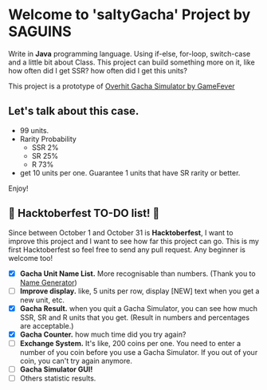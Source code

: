 # Welcome to 'saltyGacha' Project by SAGUINS
Write in **Java** programming language. Using if-else, for-loop, switch-case and a little bit about Class. This project can build something more on it, like how often did I get SSR? how often did I get this units?

This project is a prototype of [Overhit Gacha Simulator by GameFever](https://overhit.gamefever.co/gacha/)

## Let's talk about this case.
- 99 units.
- Rarity Probability
  - SSR 2%
  - SR 25%
  - R 73%
- get 10 units per one. Guarantee 1 units that have SR rarity or better.

Enjoy!

## 🎃 Hacktoberfest TO-DO list! 🎃
Since between October 1 and October 31 is **Hacktoberfest**, I want to improve this project and I want to see how far this project can go. This is my first Hacktoberfest so feel free to send any pull request. Any beginner is welcome too!
- [x] **Gacha Unit Name List.** More recognisable than numbers. (Thank you to [Name Generator](https://www.name-generator.org.uk/fantasy/))
- [ ] **Improve display.** like, 5 units per row, display [NEW] text when you get a new unit, etc.
- [x] **Gacha Result.** when you quit a Gacha Simulator, you can see how much SSR, SR and R units that you get. (Result in numbers and percentages are acceptable.)
- [x] **Gacha Counter.** how much time did you try again?
- [ ] **Exchange System.** It's like, 200 coins per one. You need to enter a number of you coin before you use a Gacha Simulator. If you out of your coin, you can't try again anymore.
- [ ] **Gacha Simulator GUI!**
- [ ] Others statistic results.
